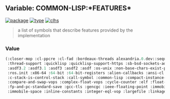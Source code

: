 ## Variable: COMMON-LISP:\*FEATURES\*
[![package](https://img.shields.io/badge/Package-COMMON--LISP-5f9ea0.svg?style=social&colorA=999999)](../) [![type](https://img.shields.io/badge/Type-Variable-5f9ea0.svg?style=social&colorA=999999)](../#variable) [![clhs](https://img.shields.io/badge/CLHS-*FEATURES*-5f9ea0.svg?style=social&colorA=999999)](http://www.lispworks.com/documentation/HyperSpec/Body/v_featur.htm) 

> a list of symbols that describe features provided by the
> implementation

### Value
```cl
(:closer-mop :cl-ppcre :cl-fad :bordeaux-threads alexandria.0.dev::sequence-emptyp
 :thread-support :quicklisp :quicklisp-support-https :sb-bsd-sockets-addrinfo :asdf3.3
 :asdf3.2 :asdf3.1 :asdf3 :asdf2 :asdf :os-unix :non-base-chars-exist-p :asdf-unicode
 :ros.init :x86-64 :64-bit :64-bit-registers :alien-callbacks :ansi-cl :ash-right-vops
 :c-stack-is-control-stack :call-symbol :common-lisp :compact-instance-header
 :compare-and-swap-vops :complex-float-vops :cycle-counter :elf :float-eql-vops
 :fp-and-pc-standard-save :gcc-tls :gencgc :ieee-floating-point :immobile-code
 :immobile-space :inline-constants :integer-eql-vop :largefile :linkage-table :linux ..)
```

